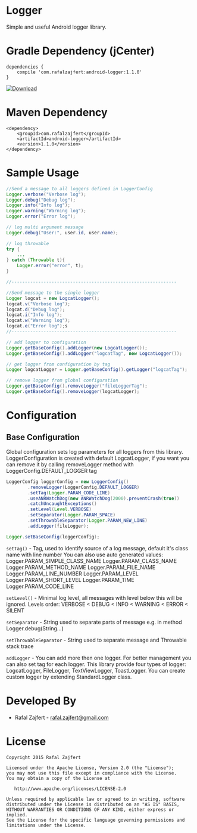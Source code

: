 # Logger
Simple and useful Android logger library.

Gradle Dependency (jCenter)
=======

```Gradle
dependencies {
    compile 'com.rafalzajfert:android-logger:1.1.0'
}
```

[ ![Download](https://api.bintray.com/packages/rafalzajfert/maven/android-logger/images/download.svg) ](https://bintray.com/rafalzajfert/maven/android-logger/_latestVersion)

Maven Dependency
=======
```Maven
<dependency>
    <groupId>com.rafalzajfert</groupId>
    <artifactId>android-logger</artifactId>
    <version>1.1.0</version>
</dependency>
```

Sample Usage
=======

```java
//Send a message to all loggers defined in LoggerConfig
Logger.verbose("Verbose log");
Logger.debug("Debug log");
Logger.info("Info log");
Logger.warning("Warning log");
Logger.error("Error log");

// log multi argument message
Logger.debug("User:", user.id, user.name);

// log throwable
try {
    ...
} catch (Throwable t){
    Logger.error("error", t);
}

//--------------------------------------------------------------

//Send message to the single logger
Logger logcat = new LogcatLogger();
logcat.v("Verbose log");
logcat.d("Debug log");
logcat.i("Info log");
logcat.w("Warning log");
logcat.e("Error log");s
//--------------------------------------------------------------

// add logger to configuration
Logger.getBaseConfig().addLogger(new LogcatLogger());
Logger.getBaseConfig().addLogger("logcatTag", new LogcatLogger());

// get logger from configuration by tag
Logger logcatLogger = Logger.getBaseConfig().getLogger("logcatTag");

// remove logger from global configuration
Logger.getBaseConfig().removeLogger("fileLoggerTag");
Logger.getBaseConfig().removeLogger(logcatLogger);
```

Configuration
=======

Base Configuration
-----------

Global configuration sets log parameters for all loggers from this library.
LoggerConfiguration is created with default LogcatLogger, if you want you can remove it by calling removeLogger method with LoggerConfig.DEFAULT_LOGGER tag

```java
LoggerConfig loggerConfig = new LoggerConfig()
        .removeLogger(LoggerConfig.DEFAULT_LOGGER)
        .setTag(Logger.PARAM_CODE_LINE)
        .useANRWatchDog(new ANRWatchDog(2000).preventCrash(true))
        .catchUncaughtExceptions()
        .setLevel(Level.VERBOSE)
        .setSeparator(Logger.PARAM_SPACE)
        .setThrowableSeparator(Logger.PARAM_NEW_LINE)
        .addLogger(fileLogger);

Logger.setBaseConfig(loggerConfig);
```
`setTag()` - Tag, used to identify source of a log message, default it's class name with line number
You can also use auto generated values:
Logger.PARAM_SIMPLE_CLASS_NAME
Logger.PARAM_CLASS_NAME
Logger.PARAM_METHOD_NAME
Logger.PARAM_FILE_NAME
Logger.PARAM_LINE_NUMBER
Logger.PARAM_LEVEL
Logger.PARAM_SHORT_LEVEL
Logger.PARAM_TIME
Logger.PARAM_CODE_LINE

`setLevel()` - Minimal log level, all messages with level below this will be ignored.
Levels order: VERBOSE < DEBUG < INFO < WARNING < ERROR < SILENT

`setSeparator` - String used to separate parts of message e.g. in method Logger.debug(String...)

`setThrowableSeparator` - String used to separate message and Throwable stack trace

`addLogger` - You can add more then one logger. For better management you can also set tag for each logger.
This library provide four types of logger: LogcatLogger, FileLogger, TextViewLogger, ToastLogger.
You can create custom logger by extending StandardLogger class.

Developed By
=======

 * Rafal Zajfert - <rafal.zajfert@gmail.com>

License
=======

    Copyright 2015 Rafal Zajfert

    Licensed under the Apache License, Version 2.0 (the "License");
    you may not use this file except in compliance with the License.
    You may obtain a copy of the License at

       http://www.apache.org/licenses/LICENSE-2.0

    Unless required by applicable law or agreed to in writing, software
    distributed under the License is distributed on an "AS IS" BASIS,
    WITHOUT WARRANTIES OR CONDITIONS OF ANY KIND, either express or implied.
    See the License for the specific language governing permissions and
    limitations under the License.
